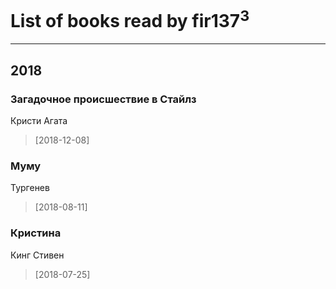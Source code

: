 # List of books read by fir137<sup>3</sup>
---

## 2018

### Загадочное происшествие в Стайлз
Кристи Агата
> [2018-12-08] 


### Муму
Тургенев
> [2018-08-11] 


### Кристина
Кинг Стивен
> [2018-07-25] 



